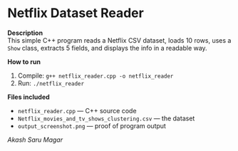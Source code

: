 # Netflix Dataset Reader

**Description**  
This simple C++ program reads a Netflix CSV dataset, loads 10 rows, uses a `Show` class, extracts 5 fields, and displays the info in a readable way.  

**How to run**
1. Compile: `g++ netflix_reader.cpp -o netflix_reader`
2. Run: `./netflix_reader`

**Files included**
- `netflix_reader.cpp` — C++ source code
- `Netflix_movies_and_tv_shows_clustering.csv` — the dataset
- `output_screenshot.png` — proof of program output

_Akash Saru Magar_
